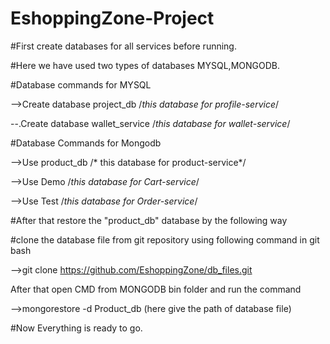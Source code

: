 # EshoppingZone-Project



#First create databases for all services before running.




#Here we have used two types of databases MYSQL,MONGODB.





#Database commands for MYSQL

-->Create database project_db          /*this database for profile-service*/

--.Create database wallet_service      /*this database for wallet-service*/






#Database Commands for Mongodb

-->Use product_db                      /* this database for product-service*/

-->Use Demo                            /*this database for Cart-service*/

-->Use Test                            /*this database for Order-service*/






#After that restore the "product_db" database by the following way

#clone the database file from git repository using following command in git bash

-->git clone https://github.com/EshoppingZone/db_files.git





After that open CMD from MONGODB bin folder and run the command

-->mongorestore -d Product_db (here give the path of database file)





#Now Everything is ready to go.


